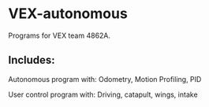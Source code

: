 # VEX-autonomous
Programs for VEX team 4862A.

## Includes:
Autonomous program with:
Odometry, Motion Profiling, PID

User control program with:
Driving, catapult, wings, intake
